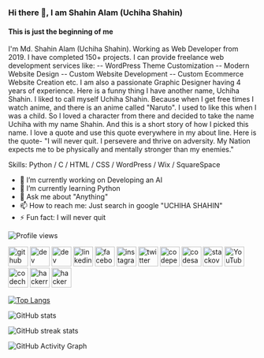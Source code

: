 ### Hi there 👋, I am Shahin Alam (Uchiha Shahin)
#### This is just the beginning of me

I'm Md. Shahin Alam (Uchiha Shahin). Working as Web Developer from 2019. I have completed 150+ projects. I can provide freelance web development services like: 
-- WordPress Theme Customization
-- Modern Website Design
-- Custom Website Development
-- Custom Ecommerce Website Creation etc.
I am also a passionate Graphic Designer having 4 years of experience. 
Here is a funny thing I have another name, Uchiha Shahin. I liked to call myself Uchiha Shahin. Because when I get free times I watch anime, and there is an anime called "Naruto". I used to like this when I was a child. So I loved a character from there and decided to take the name Uchiha with my name Shahin. And this is a short story of how I picked this name.
I love a quote and use this quote everywhere in my about line. Here is the quote- 
"I will never quit. I persevere and thrive on adversity. My Nation expects me to be physically and mentally stronger than my enemies." 

Skills: Python / C / HTML / CSS / WordPress / Wix / SquareSpace

- 🔭 I’m currently working on Developing an AI 
- 🌱 I’m currently learning Python 
- 💬 Ask me about "Anything" 
- 📫 How to reach me: Just search in google "UCHIHA SHAHIN" 
- ⚡ Fun fact: I will never quit 

![Profile views](https://gpvc.arturio.dev/uchihashahin01)

[<img src='https://cdn.jsdelivr.net/npm/simple-icons@3.0.1/icons/github.svg' alt='github' height='40'>](https://github.com/uchihashahin01)  [<img src='https://cdn.jsdelivr.net/npm/simple-icons@3.0.1/icons/dev-dot-to.svg' alt='dev' height='40'>](https://dev.to/uchihashahin)  [<img src='https://cdn.jsdelivr.net/npm/simple-icons@3.0.1/icons/hashnode.svg' alt='dev' height='40'>](https://hashnode.com/@uchihashahin)  [<img src='https://cdn.jsdelivr.net/npm/simple-icons@3.0.1/icons/linkedin.svg' alt='linkedin' height='40'>](https://www.linkedin.com/in/uchihashahin/)  [<img src='https://cdn.jsdelivr.net/npm/simple-icons@3.0.1/icons/facebook.svg' alt='facebook' height='40'>](https://www.facebook.com/uchihashahinn)  [<img src='https://cdn.jsdelivr.net/npm/simple-icons@3.0.1/icons/instagram.svg' alt='instagram' height='40'>](https://www.instagram.com/uchihashahin01/)  [<img src='https://cdn.jsdelivr.net/npm/simple-icons@3.0.1/icons/twitter.svg' alt='twitter' height='40'>](https://twitter.com/uchiha_shahin)  [<img src='https://cdn.jsdelivr.net/npm/simple-icons@3.0.1/icons/codepen.svg' alt='codepen' height='40'>](https://codepen.io/uchihashahin)  [<img src='https://cdn.jsdelivr.net/npm/simple-icons@3.0.1/icons/codesandbox.svg' alt='codesandbox' height='40'>](https://codesandbox.io/u/uchihashahin)  [<img src='https://cdn.jsdelivr.net/npm/simple-icons@3.0.1/icons/stackoverflow.svg' alt='stackoverflow' height='40'>](https://stackoverflow.com/users/15471779/uchiha-shahin)  [<img src='https://cdn.jsdelivr.net/npm/simple-icons@3.0.1/icons/youtube.svg' alt='YouTube' height='40'>](https://www.youtube.com/channel/UC8KbD-4XbJVvhR0uYAqgONg) [<img src='https://cdn.jsdelivr.net/npm/simple-icons@3.1.0/icons/codechef.svg' alt='codechef' height='40'>](https://www.codechef.com/users/uchihashahin) [<img src='https://raw.githubusercontent.com/rahuldkjain/github-profile-readme-generator/master/src/images/icons/Social/hackerrank.svg' alt='hackerrank' height='40'>](https://www.hackerrank.com/ashahin7621) [<img src='https://raw.githubusercontent.com/rahuldkjain/github-profile-readme-generator/master/src/images/icons/Social/hackerearth.svg' alt='hackerearth' height='40'>](https://www.hackerearth.com/@uchihashahin)


[![Top Langs](https://github-readme-stats.vercel.app/api/top-langs/?username=uchihashahin01&layout=compact)](https://github.com/anuraghazra/github-readme-stats)

![GitHub stats](https://github-readme-stats.vercel.app/api?username=uchihashahin01&show_icons=true)  

![GitHub streak stats](https://github-readme-streak-stats.herokuapp.com/?user=uchihashahin01)

![GitHub Activity Graph](https://activity-graph.herokuapp.com/graph?username=uchihashahin01)    

  
  

<!---
uchihashahin01/uchihashahin01 is a ✨ special ✨ repository because its `README.md` (this file) appears on your GitHub profile.
You can click the Preview link to take a look at your changes.
--->
